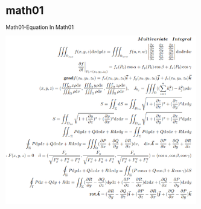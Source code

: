 # math01
Math01-Equation In Math01

![](https://raw.githubusercontent.com/Juminiy/upload/main/img/%E6%88%AA%E5%9B%BE%202022-10-06%2012-18-45.png)
